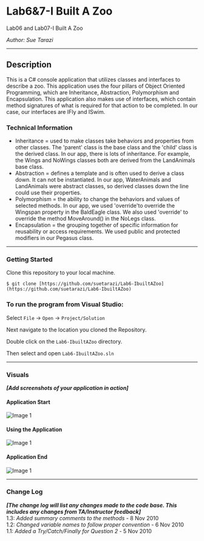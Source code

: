 # Lab6&7-I Built A Zoo

Lab06 and Lab07-I Built A Zoo

*Author: Sue Tarazi*

----

## Description
This is a C# console application that utilizes classes and interfaces to describe a zoo. This application uses the four pillars of Object Oriented Programming, which are Inheritance, Abstraction, Polymorphism and Encapsulation.
This application also makes use of interfaces, which contain method signatures of what is required for that action to be completed. In our case, our interfaces are IFly and ISwim.

### Technical Information
* Inheritance = used to make classes take behaviors and properties from other classes. The 'parent' class is the base class and the 'child' class is the derived class. In our app, there is lots of inheritance. For example, the Wings and NoWings classes both are derived from the LandAnimals base class. 
* Abstraction = defines a template and is often used to derive a class down. It can not be instantiated. In our app, WaterAnimals and LandAnimals were abstract classes, so derived classes down the line could use their properties. 
* Polymorphism = the ability to change the behaviors and values of selected methods. In our app, we used 'override'to override the Wingspan property in the BaldEagle class. We also used 'override' to override the method MoveAround() in the NoLegs class.
* Encapsulation = the grouping together of specific information for reusability or access requirements. We used public and protected modifiers in our Pegasus class.
---

### Getting Started
Clone this repository to your local machine.

```
$ git clone [https://github.com/suetarazi/Lab6-IbuiltAZoo](https://github.com/suetarazi/Lab6-IbuiltAZoo)
```

### To run the program from Visual Studio:
Select ```File``` -> ```Open``` -> ```Project/Solution```

Next navigate to the location you cloned the Repository.

Double click on the ```Lab6-IbuiltAZoo``` directory.

Then select and open ```Lab6-IbuiltAZoo.sln```

---

### Visuals
***[Add screenshots of your application in action]***

#### Application Start
![Image 1](https://via.placeholder.com/750x500)
#### Using the Application
![Image 1](https://via.placeholder.com/750x500)
#### Application End
![Image 1](https://via.placeholder.com/750x500)

---

### Change Log
***[The change log will list any changes made to the code base. This includes any changes from TA/Instructor feedback]***  
1.3: *Added summary comments to the methods* - 8 Nov 2010  
1.2: *Changed variable names to follow proper convention* - 6 Nov 2010  
1.1: *Added a Try/Catch/Finally for Question 2* - 5 Nov 2010  

